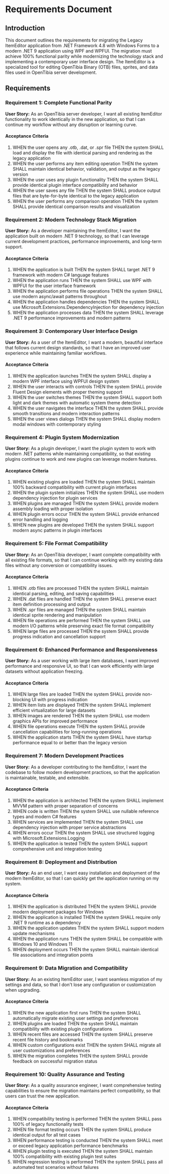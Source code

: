 # Requirements Document

## Introduction

This document outlines the requirements for migrating the Legacy ItemEditor application from .NET Framework 4.8 with Windows Forms to a modern .NET 9 application using WPF and WPFUI. The migration must achieve 100% functional parity while modernizing the technology stack and implementing a contemporary user interface design. The ItemEditor is a specialized tool for editing OpenTibia Binary (OTB) files, sprites, and data files used in OpenTibia server development.

## Requirements

### Requirement 1: Complete Functional Parity

**User Story:** As an OpenTibia server developer, I want all existing ItemEditor functionality to work identically in the new application, so that I can continue my workflow without any disruption or learning curve.

#### Acceptance Criteria

1. WHEN the user opens any .otb, .dat, or .spr file THEN the system SHALL load and display the file with identical parsing and rendering as the legacy application
2. WHEN the user performs any item editing operation THEN the system SHALL maintain identical behavior, validation, and output as the legacy version
3. WHEN the user uses any plugin functionality THEN the system SHALL provide identical plugin interface compatibility and behavior
4. WHEN the user saves any file THEN the system SHALL produce output files that are byte-for-byte identical to the legacy application
5. WHEN the user performs any comparison operation THEN the system SHALL provide identical comparison results and visualization

### Requirement 2: Modern Technology Stack Migration

**User Story:** As a developer maintaining the ItemEditor, I want the application built on modern .NET 9 technology, so that I can leverage current development practices, performance improvements, and long-term support.

#### Acceptance Criteria

1. WHEN the application is built THEN the system SHALL target .NET 9 framework with modern C# language features
2. WHEN the application runs THEN the system SHALL use WPF with WPFUI for the user interface framework
3. WHEN the application performs file operations THEN the system SHALL use modern async/await patterns throughout
4. WHEN the application handles dependencies THEN the system SHALL use Microsoft.Extensions.DependencyInjection for dependency injection
5. WHEN the application processes data THEN the system SHALL leverage .NET 9 performance improvements and modern patterns

### Requirement 3: Contemporary User Interface Design

**User Story:** As a user of the ItemEditor, I want a modern, beautiful interface that follows current design standards, so that I have an improved user experience while maintaining familiar workflows.

#### Acceptance Criteria

1. WHEN the application launches THEN the system SHALL display a modern WPF interface using WPFUI design system
2. WHEN the user interacts with controls THEN the system SHALL provide Fluent Design elements with proper theming support
3. WHEN the user switches themes THEN the system SHALL support both light and dark themes with automatic system theme detection
4. WHEN the user navigates the interface THEN the system SHALL provide smooth transitions and modern interaction patterns
5. WHEN the user views dialogs THEN the system SHALL display modern modal windows with contemporary styling

### Requirement 4: Plugin System Modernization

**User Story:** As a plugin developer, I want the plugin system to work with modern .NET patterns while maintaining compatibility, so that existing plugins continue to work and new plugins can leverage modern features.

#### Acceptance Criteria

1. WHEN existing plugins are loaded THEN the system SHALL maintain 100% backward compatibility with current plugin interfaces
2. WHEN the plugin system initializes THEN the system SHALL use modern dependency injection for plugin services
3. WHEN plugins are managed THEN the system SHALL provide modern assembly loading with proper isolation
4. WHEN plugin errors occur THEN the system SHALL provide enhanced error handling and logging
5. WHEN new plugins are developed THEN the system SHALL support modern async patterns in plugin interfaces

### Requirement 5: File Format Compatibility

**User Story:** As an OpenTibia developer, I want complete compatibility with all existing file formats, so that I can continue working with my existing data files without any conversion or compatibility issues.

#### Acceptance Criteria

1. WHEN .otb files are processed THEN the system SHALL maintain identical parsing, editing, and saving capabilities
2. WHEN .dat files are handled THEN the system SHALL preserve exact item definition processing and output
3. WHEN .spr files are managed THEN the system SHALL maintain identical sprite rendering and manipulation
4. WHEN file operations are performed THEN the system SHALL use modern I/O patterns while preserving exact file format compatibility
5. WHEN large files are processed THEN the system SHALL provide progress indication and cancellation support

### Requirement 6: Enhanced Performance and Responsiveness

**User Story:** As a user working with large item databases, I want improved performance and responsive UI, so that I can work efficiently with large datasets without application freezing.

#### Acceptance Criteria

1. WHEN large files are loaded THEN the system SHALL provide non-blocking UI with progress indication
2. WHEN item lists are displayed THEN the system SHALL implement efficient virtualization for large datasets
3. WHEN images are rendered THEN the system SHALL use modern graphics APIs for improved performance
4. WHEN file operations execute THEN the system SHALL provide cancellation capabilities for long-running operations
5. WHEN the application starts THEN the system SHALL have startup performance equal to or better than the legacy version

### Requirement 7: Modern Development Practices

**User Story:** As a developer contributing to the ItemEditor, I want the codebase to follow modern development practices, so that the application is maintainable, testable, and extensible.

#### Acceptance Criteria

1. WHEN the application is architected THEN the system SHALL implement MVVM pattern with proper separation of concerns
2. WHEN code is written THEN the system SHALL use nullable reference types and modern C# features
3. WHEN services are implemented THEN the system SHALL use dependency injection with proper service abstractions
4. WHEN errors occur THEN the system SHALL use structured logging with Microsoft.Extensions.Logging
5. WHEN the application is tested THEN the system SHALL support comprehensive unit and integration testing

### Requirement 8: Deployment and Distribution

**User Story:** As an end user, I want easy installation and deployment of the modern ItemEditor, so that I can quickly get the application running on my system.

#### Acceptance Criteria

1. WHEN the application is distributed THEN the system SHALL provide modern deployment packages for Windows
2. WHEN the application is installed THEN the system SHALL require only .NET 9 runtime as a dependency
3. WHEN the application updates THEN the system SHALL support modern update mechanisms
4. WHEN the application runs THEN the system SHALL be compatible with Windows 10 and Windows 11
5. WHEN deployment occurs THEN the system SHALL maintain identical file associations and integration points

### Requirement 9: Data Migration and Compatibility

**User Story:** As an existing ItemEditor user, I want seamless migration of my settings and data, so that I don't lose any configuration or customization when upgrading.

#### Acceptance Criteria

1. WHEN the new application first runs THEN the system SHALL automatically migrate existing user settings and preferences
2. WHEN plugins are loaded THEN the system SHALL maintain compatibility with existing plugin configurations
3. WHEN recent files are accessed THEN the system SHALL preserve recent file history and bookmarks
4. WHEN custom configurations exist THEN the system SHALL migrate all user customizations and preferences
5. WHEN the migration completes THEN the system SHALL provide feedback on successful migration status

### Requirement 10: Quality Assurance and Testing

**User Story:** As a quality assurance engineer, I want comprehensive testing capabilities to ensure the migration maintains perfect compatibility, so that users can trust the new application.

#### Acceptance Criteria

1. WHEN compatibility testing is performed THEN the system SHALL pass 100% of legacy functionality tests
2. WHEN file format testing occurs THEN the system SHALL produce identical output for all test cases
3. WHEN performance testing is conducted THEN the system SHALL meet or exceed legacy application performance benchmarks
4. WHEN plugin testing is executed THEN the system SHALL maintain 100% compatibility with existing plugin test suites
5. WHEN regression testing is performed THEN the system SHALL pass all automated test scenarios without failures